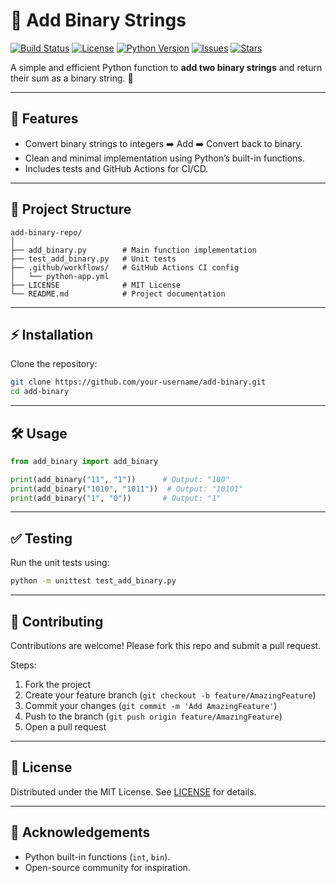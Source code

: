 # 🚀 Add Binary Strings

[![Build Status](https://img.shields.io/github/actions/workflow/status/MuhammadQasim111/Add-binary-repo/python-app.yml?branch=main)](https://github.com/MuhammadQasim111/Add-binary-repo/actions)
[![License](https://img.shields.io/github/license/MuhammadQasim111/Add-binary-repo)](LICENSE)
[![Python Version](https://img.shields.io/badge/python-3.7%2B-blue.svg)](https://www.python.org/)
[![Issues](https://img.shields.io/github/issues/MuhammadQasim111/Add-binary-repo)](https://github.com/MuhammadQasim111/Add-binary-repo/issues)
[![Stars](https://img.shields.io/github/stars/MuhammadQasim111/Add-binary-repo?style=social)](https://github.com/MuhammadQasim111/Add-binary-repo/stargazers)

A simple and efficient Python function to **add two binary strings** and return their sum as a binary string. 🔢


---

## 📖 Features

* Convert binary strings to integers ➡️ Add ➡️ Convert back to binary.
* Clean and minimal implementation using Python’s built-in functions.
* Includes tests and GitHub Actions for CI/CD.

---

## 📂 Project Structure

```
add-binary-repo/
│
├── add_binary.py        # Main function implementation
├── test_add_binary.py   # Unit tests
├── .github/workflows/   # GitHub Actions CI config
│   └── python-app.yml
├── LICENSE              # MIT License
└── README.md            # Project documentation
```

---

## ⚡ Installation

Clone the repository:

```bash
git clone https://github.com/your-username/add-binary.git
cd add-binary
```

---

## 🛠 Usage

```python
from add_binary import add_binary

print(add_binary("11", "1"))      # Output: "100"
print(add_binary("1010", "1011"))  # Output: "10101"
print(add_binary("1", "0"))       # Output: "1"
```

---

## ✅ Testing

Run the unit tests using:

```bash
python -m unittest test_add_binary.py
```

---

## 🤝 Contributing

Contributions are welcome! Please fork this repo and submit a pull request.

Steps:

1. Fork the project
2. Create your feature branch (`git checkout -b feature/AmazingFeature`)
3. Commit your changes (`git commit -m 'Add AmazingFeature'`)
4. Push to the branch (`git push origin feature/AmazingFeature`)
5. Open a pull request

---

## 📜 License

Distributed under the MIT License. See [LICENSE](LICENSE) for details.

---

## 🌟 Acknowledgements

* Python built-in functions (`int`, `bin`).
* Open-source community for inspiration.
